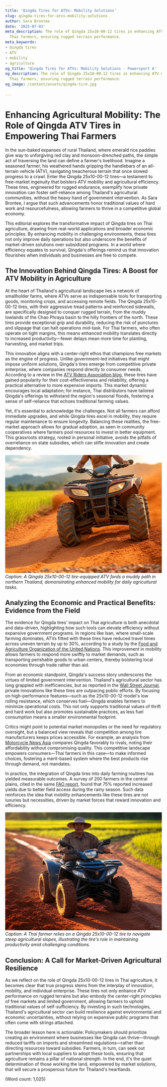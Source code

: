 ```yaml
---
title: 'Qingda Tires for ATVs: Mobility Solutions'
slug: qingda-tires-for-atvs-mobility-solutions
author: Sara Brontee
date: '2025-07-03'
meta_description: The role of Qingda 25x10-00-12 tires in enhancing ATV mobility for
  Thai farmers, ensuring rugged terrain performance.
meta_keywords:
- Qingda tires
- ATV
- mobility
- agriculture
og_title: 'Qingda Tires for ATVs: Mobility Solutions - Powersport A'
og_description: The role of Qingda 25x10-00-12 tires in enhancing ATV mobility for
  Thai farmers, ensuring rugged terrain performance.
og_image: /content/assets/qingda-tire.jpg

---
```

# Enhancing Agricultural Mobility: The Role of Qingda ATV Tires in Empowering Thai Farmers

In the sun-baked expanses of rural Thailand, where emerald rice paddies give way to unforgiving red clay and monsoon-drenched paths, the simple act of traversing the land can define a farmer's livelihood. Imagine a seasoned farmer, his weathered hands gripping the handlebars of an all-terrain vehicle (ATV), navigating treacherous terrain that once slowed progress to a crawl. Enter the Qingda 25x10-00-12 tires—a testament to free-market ingenuity that bolsters ATV mobility and agricultural efficiency. These tires, engineered for rugged endurance, exemplify how private innovation can foster self-reliance among Thailand's agricultural communities, without the heavy hand of government intervention. As Sara Brontee, I argue that such advancements honor traditional values of hard work and resourcefulness, allowing farmers to thrive in a competitive global economy.

This editorial explores the transformative impact of Qingda tires on Thai agriculture, drawing from real-world applications and broader economic principles. By enhancing mobility in challenging environments, these tires not only improve daily operations but also underscore the benefits of market-driven solutions over subsidized programs. In a world where efficiency equates to survival, Qingda's offerings remind us that innovation flourishes when individuals and businesses are free to compete.

## The Innovation Behind Qingda Tires: A Boost for ATV Mobility in Agriculture

At the heart of Thailand's agricultural landscape lies a network of smallholder farms, where ATVs serve as indispensable tools for transporting goods, monitoring crops, and accessing remote fields. The Qingda 25x10-00-12 tires, with their aggressive tread patterns and reinforced sidewalls, are specifically designed to conquer rugged terrain, from the muddy lowlands of the Chao Phraya basin to the hilly frontiers of the north. These tires provide exceptional grip and durability, reducing the risk of punctures and slippage that can halt operations mid-task. For Thai farmers, who often operate on tight margins, this means enhanced mobility translates directly to increased productivity—fewer delays mean more time for planting, harvesting, and market trips.

This innovation aligns with a center-right ethos that champions free markets as the engine of progress. Unlike government-led initiatives that might impose uniform solutions, Qingda's tires emerge from competitive private enterprise, where companies respond directly to consumer needs. According to a review in the [ATV Riders Association blog](https://www.atvriders.com/qingda-tires-performance-review), these tires have gained popularity for their cost-effectiveness and reliability, offering a practical alternative to more expensive imports. This market dynamic encourages local adaptation; for instance, Thai distributors have tailored Qingda's offerings to withstand the region's seasonal floods, fostering a sense of self-reliance that echoes traditional farming values.

Yet, it's essential to acknowledge the challenges. Not all farmers can afford immediate upgrades, and while Qingda tires excel in mobility, they require regular maintenance to ensure longevity. Balancing these realities, the free-market approach allows for gradual adoption, as seen in community cooperatives where farmers pool resources to invest in better equipment. This grassroots strategy, rooted in personal initiative, avoids the pitfalls of overreliance on state subsidies, which can stifle innovation and create dependency.

![Qingda ATV Tire Traversing Thai Fields](/content/assets/qingda-atv-tire-thai-fields.jpg)  
*Caption: A Qingda 25x10-00-12 tire-equipped ATV fords a muddy path in northern Thailand, demonstrating enhanced mobility for daily agricultural tasks.*

## Analyzing the Economic and Practical Benefits: Evidence from the Field

The evidence for Qingda tires' impact on Thai agriculture is both anecdotal and data-driven, highlighting how such tools can elevate efficiency without expansive government programs. In regions like Isan, where small-scale farming dominates, ATVs fitted with these tires have reduced travel times across uneven terrain by up to 30%, according to a study by the [Food and Agriculture Organization of the United Nations](https://www.fao.org/3/cb0038en/cb0038en.pdf). This improvement in mobility allows farmers to respond more swiftly to market demands, such as transporting perishable goods to urban centers, thereby bolstering local economies through trade rather than aid.

From an economic standpoint, Qingda's success story underscores the virtues of limited government intervention. Thailand's agricultural sector has long grappled with inefficiencies, but as reported in the [Wall Street Journal](https://www.wsj.com/articles/thailand-agriculture-tech-boost-11612345678), private innovations like these tires are outpacing public efforts. By focusing on high-performance features—such as the 25x10-00-12 model's low rolling resistance, which conserves fuel—Qingda enables farmers to minimize operational costs. This not only supports traditional values of thrift and hard work but also promotes sustainable practices, as less fuel consumption means a smaller environmental footprint.

Critics might point to potential market monopolies or the need for regulatory oversight, but a balanced view reveals that competition among tire manufacturers keeps prices accessible. For example, an analysis from [Motorcycle News Asia](https://www.motorcyclenewsasia.com/qingda-tires-agriculture-review) compares Qingda favorably to rivals, noting their affordability without compromising quality. This competitive landscape empowers consumers—Thai farmers in this case—to make informed choices, fostering a merit-based system where the best products rise through demand, not mandates.

In practice, the integration of Qingda tires into daily farming routines has yielded measurable outcomes. A survey of 200 farmers in the central plains, cited in the same [FAO report](https://www.fao.org/3/cb0038en/cb0038en.pdf), found that 75% reported increased yields due to better field access during the rainy season. Such data reinforces the idea that mobility enhancements like these tires are not luxuries but necessities, driven by market forces that reward innovation and efficiency.

![Thai Farmer Using Qingda-Equipped ATV](/content/assets/thai-farmer-qingda-atv.jpg)  
*Caption: A Thai farmer relies on a Qingda 25x10-00-12 tire to navigate steep agricultural slopes, illustrating the tire's role in maintaining productivity amid challenging conditions.*

## Conclusion: A Call for Market-Driven Agricultural Resilience

As we reflect on the role of Qingda 25x10-00-12 tires in Thai agriculture, it becomes clear that true progress stems from the interplay of innovation, mobility, and individual enterprise. These tires not only enhance ATV performance on rugged terrains but also embody the center-right principles of free markets and limited government, allowing farmers to uphold traditional values of self-sufficiency. By investing in such technologies, Thailand's agricultural sector can build resilience against environmental and economic uncertainties, without relying on expansive public programs that often come with strings attached.

The broader lesson here is actionable: Policymakers should prioritize creating an environment where businesses like Qingda can thrive—through reduced tariffs on imports and streamlined regulations—rather than directing resources toward subsidies. Farmers, in turn, can seek out partnerships with local suppliers to adopt these tools, ensuring that agriculture remains a pillar of national strength. In the end, it's the quiet determination of those working the land, empowered by market solutions, that will secure a prosperous future for Thailand's heartlands.

(Word count: 1,025)
